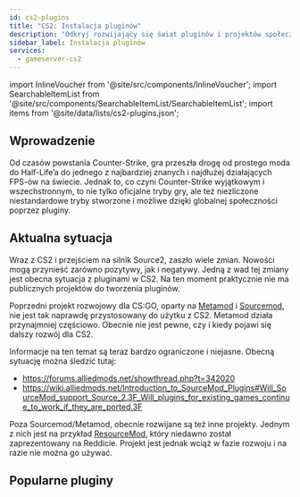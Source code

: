 ```yaml
---
id: cs2-plugins
title: "CS2: Instalacja pluginów"
description: "Odkryj rozwijający się świat pluginów i projektów społecznościowych do CS2, które wzbogacą Twoje doświadczenie w Counter-Strike → Sprawdź teraz"
sidebar_label: Instalacja pluginów
services:
  - gameserver-cs2
---
```


import InlineVoucher from '@site/src/components/InlineVoucher';
import SearchableItemList from '@site/src/components/SearchableItemList/SearchableItemList';
import items from '@site/data/lists/cs2-plugins.json';

## Wprowadzenie

Od czasów powstania Counter-Strike, gra przeszła drogę od prostego moda do Half-Life’a do jednego z najbardziej znanych i najdłużej działających FPS-ów na świecie. Jednak to, co czyni Counter-Strike wyjątkowym i wszechstronnym, to nie tylko oficjalne tryby gry, ale też niezliczone niestandardowe tryby stworzone i możliwe dzięki globalnej społeczności poprzez pluginy.

<InlineVoucher />

## Aktualna sytuacja

Wraz z CS2 i przejściem na silnik Source2, zaszło wiele zmian. Nowości mogą przynieść zarówno pozytywy, jak i negatywy. Jedną z wad tej zmiany jest obecna sytuacja z pluginami w CS2. Na ten moment praktycznie nie ma publicznych projektów do tworzenia pluginów.

Poprzedni projekt rozwojowy dla CS:GO, oparty na [Metamod](https://www.sourcemm.net/) i [Sourcemod](https://www.sourcemod.net/), nie jest tak naprawdę przystosowany do użytku z CS2. Metamod działa przynajmniej częściowo. Obecnie nie jest pewne, czy i kiedy pojawi się dalszy rozwój dla CS2.

Informacje na ten temat są teraz bardzo ograniczone i niejasne. Obecną sytuację można śledzić tutaj:

- https://forums.alliedmods.net/showthread.php?t=342020
- https://wiki.alliedmods.net/Introduction_to_SourceMod_Plugins#Will_SourceMod_support_Source_2.3F_Will_plugins_for_existing_games_continue_to_work_if_they_are_ported.3F

Poza Sourcemod/Metamod, obecnie rozwijane są też inne projekty. Jednym z nich jest na przykład [ResourceMod](https://resourcemod.net/), który niedawno został zaprezentowany na Reddicie. Projekt jest jednak wciąż w fazie rozwoju i na razie nie można go używać.

## Popularne pluginy

<SearchableItemList items={items} />

<InlineVoucher />